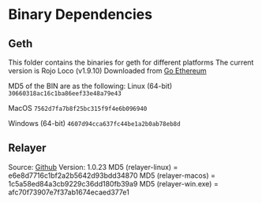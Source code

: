 Binary Dependencies
===================

Geth
----

This folder contains the binaries for geth for different platforms
The current version is Rojo Loco (v1.9.10)
Downloaded from [Go Ethereum](https://geth.ethereum.org/downloads/)

MD5 of the BIN are as the following:
Linux (64-bit)
`30660318ac16c1ba86eef33e48a79e43`

MacOS
`7562d7fa7b8f25bc315f9f4e6b096940`

Windows (64-bit)
`4607d94cca637fc44be1a2b0ab78eb8d`


Relayer
-------

Source: [Github](https://www.github.com/syscoin/relayer/)
Version: 1.0.23
MD5 (relayer-linux) = e6e8d7716c1bf2a2b5642d93bdd34870
MD5 (relayer-macos) = 1c5a58ed84a3cb9229c36dd180fb39a9
MD5 (relayer-win.exe) = afc70f73907e7f37ab1674ecaed377e1
